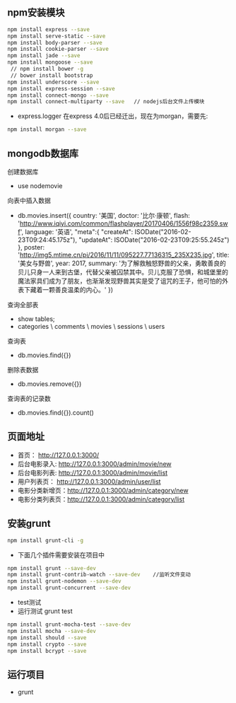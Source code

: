## npm安装模块
```bash
npm install express --save
npm install serve-static --save
npm install body-parser --save
npm install cookie-parser --save
npm install jade --save
npm install mongoose --save
 // npm install bower -g
 // bower install bootstrap
npm install underscore --save
npm install express-session --save
npm install connect-mongo --save
npm install connect-multiparty --save   // nodejs后台文件上传模块
```
  * express.logger 在express 4.0后已经迁出，现在为morgan，需要先:
```bash
npm install morgan --save
```
## mongodb数据库
 创建数据库 
  * use nodemovie 

 向表中插入数据
  * db.movies.insert({
country: '美国',
doctor: '比尔·康顿',
flash: 'http://www.iqiyi.com/common/flashplayer/20170406/1556f98c2359.swf',
language: '英语',
"meta":{
	"createAt": ISODate("2016-02-23T09:24:45.175z"),
	"updateAt": ISODate("2016-02-23T09:25:55.245z")
},
poster: 'http://img5.mtime.cn/pi/2016/11/11/095227.77136315_235X235.jpg',
title: '美女与野兽',
year: 2017,
summary: '为了解救触怒野兽的父亲，勇敢善良的贝儿只身一人来到古堡，代替父亲被囚禁其中。贝儿克服了恐惧，和城堡里的魔法家具们成为了朋友，也渐渐发现野兽其实是受了诅咒的王子，他可怕的外表下藏着一颗善良温柔的内心。'
})

查询全部表
  * show tables;
  * categories \ comments \ movies \ sessions \ users

查询表
  * db.movies.find({})

删除表数据
  * db.movies.remove({})

查询表的记录数
  * db.movies.find({}).count()

## 页面地址
  *  首页： http://127.0.0.1:3000/
  *  后台电影录入:  http://127.0.0.1:3000/admin/movie/new
  *  后台电影列表:  http://127.0.0.1:3000/admin/movie/list
  *  用户列表页： http://127.0.0.1:3000/admin/user/list
  *  电影分类新增页：http://127.0.0.1:3000/admin/category/new
  *  电影分类列表页：http://127.0.0.1:3000/admin/category/list

## 安装grunt
```bash
npm install grunt-cli -g
```
  * 下面几个插件需要安装在项目中
```bash
npm install grunt --save-dev 
npm install grunt-contrib-watch --save-dev    //监听文件变动
npm install grunt-nodemon --save-dev
npm install grunt-concurrent --save-dev
```
  * test测试 
  * 运行测试 grunt test
```bash
npm install grunt-mocha-test --save-dev
npm install mocha --save-dev
npm install should --save
npm install crypto --save
npm install bcrypt --save
```

## 运行项目
  * grunt

